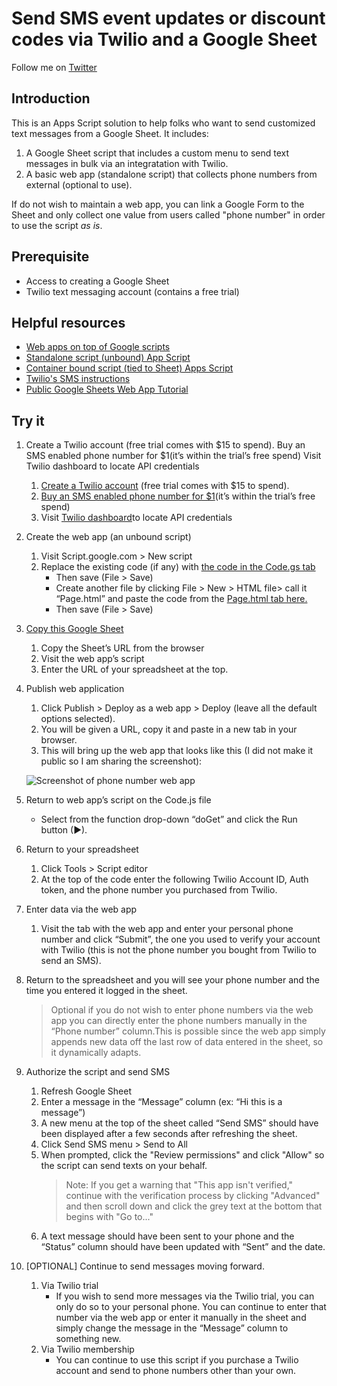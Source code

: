 
# Send SMS event updates or discount codes via Twilio and a Google Sheet

Follow me on [Twitter](https://twitter.com/TechandEco)

## Introduction

This is an Apps Script solution to help folks who want to send customized text
messages from a Google Sheet. It includes:

1. A Google Sheet script that includes a custom menu to send text messages in
   bulk via an integratation with Twilio.
1. A basic web app (standalone script) that collects phone numbers from
   external (optional to use).

If do not wish to maintain a web app, you can link a Google Form to the Sheet
and only collect one value from users called "phone number" in order to use the
script _as is_.

## Prerequisite

- Access to creating a Google Sheet
- Twilio text messaging account (contains a free trial)

## Helpful resources

- [Web apps on top of Google scripts](https://developers.google.com/apps-script/guides/web)
- [Standalone script (unbound) App Script](https://developers.google.com/apps-script/guides/standalone)
- [Container bound script (tied to Sheet) Apps Script](https://developers.google.com/apps-script/guides/bound)
- [Twilio's SMS instructions](https://www.twilio.com/blog/2016/02/send-sms-from-a-google-spreadsheet.html)
- [Public Google Sheets Web App Tutorial](https://youtu.be/RRQvySxaCW0)

## Try it

1. Create a Twilio account (free trial comes with $15 to spend).
Buy an SMS enabled phone number for $1(it’s within the trial’s free spend)
Visit Twilio dashboard to locate API credentials

    1. [Create a Twilio account](http://twilio.com/try-twilio?_ga=2.219940382.608987616.1576808306-1604173987.1564005873)
       (free trial comes with $15 to spend).
    1. [Buy an SMS enabled phone number for $1](https://www.twilio.com/user/account/phone-numbers/search)(it’s within the trial’s free spend)
    1. Visit [Twilio dashboard](https://www.twilio.com/console)to locate API credentials

1. Create the web app (an unbound script)
    1. Visit Script.google.com > New script
    1. Replace the existing code (if any) with [the code in the Code.gs tab](https://script.google.com/d/1lw89vpdMxVXRWWzGfqbnYyxYoZN9fhIZqb2wCdGyOTZrly9XQzqf1mV3/edit?usp=drive_web&folder=1Hs95J2PriOyFZOowx28O5xS-Bwb-iImx&splash=yes)
        - Then save (File > Save)
        - Create another file by clicking File > New > HTML file> call it
          “Page.html” and paste the code from the [Page.html tab here.](https://script.google.com/d/1lw89vpdMxVXRWWzGfqbnYyxYoZN9fhIZqb2wCdGyOTZrly9XQzqf1mV3/edit?usp=drive_web&folder=1Hs95J2PriOyFZOowx28O5xS-Bwb-iImx&splash=yes)  
        - Then save (File > Save)

1. [Copy this Google Sheet](https://docs.google.com/spreadsheets/d/1A0YN5Ps2Iq-yTHvBPXwrz61HBXA0ZWgIML911ub6B3o/copy)
    1. Copy the Sheet’s URL from the browser
    1. Visit the web app’s script
    1. Enter the URL of your spreadsheet at the top.

1. Publish web application
    1. Click Publish > Deploy as a web app > Deploy (leave all the default
       options selected).
    1. You will be given a URL, copy it and paste in a new tab in your browser.
    1. This will bring up the web app that looks like this (I did not make it public so I am sharing the screenshot):

    ![Screenshot of phone number web app](https://cdn.jsdelivr.net/gh/TechandEco/GSuite-samples@master/twilio-sheet/webapp-screenshot.png)

1. Return to web app’s script on the Code.js file
    - Select from the function drop-down “doGet” and click the Run button (►).

1. Return to your spreadsheet
    1. Click Tools > Script editor
    1. At the top of the code enter the following Twilio Account ID, Auth
       token, and the phone number you purchased from Twilio.
1. Enter data via the web app
    1. Visit the tab with the web app and enter your personal phone number and
       click “Submit”, the one you used to verify your account with Twilio
       (this is not the phone number you bought from Twilio to send an SMS).
1. Return to the spreadsheet and you will see your phone number and the
    time you entered it logged in the sheet.
    > Optional if you do not wish to enter phone numbers via the web app you
    > can directly enter the phone numbers manually in the “Phone number”
    > column.This is possible since the web app simply appends new data off
    > the last row of data entered in the sheet, so it dynamically adapts.

1. Authorize the script and send SMS
    1. Refresh Google Sheet
    1. Enter a message in the “Message” column (ex: “Hi this is a message”)
    1. A new menu at the top of the sheet called “Send SMS”  should have been
       displayed after a few seconds after refreshing the sheet.
    1. Click Send SMS menu > Send to All
    1. When prompted, click the "Review permissions" and click "Allow" so the
       script can send texts on your behalf.
        > Note: If you get a warning that "This app isn't verified,"
        > continue with the verification process by clicking "Advanced" and
        > then scroll down and click the grey text at the bottom that begins
        > with "Go to..."
    1. A text message should have been sent to your phone and the “Status” column should have been updated with “Sent” and the date.

1. [OPTIONAL] Continue to send messages moving forward.
    1. Via Twilio trial
        - If you wish to send more messages via the Twilio trial, you can only do so to your personal phone. You can continue to enter that number via the web app or enter it manually in the sheet and simply change the message in the “Message” column to something new.
    1. Via Twilio membership
        - You can continue to use this script if you purchase a Twilio account and send to phone numbers other than your own.
